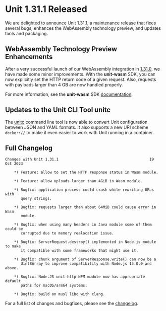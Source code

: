 # Unit 1.31.1 Released

We are delighted to announce Unit 1.31.1, a maintenance release that fixes
several bugs, enhances the WebAssembly technology preview, and updates tools
and packaging.

## WebAssembly Technology Preview Enhancements

After a very successful launch of our WebAssembly integration in
[1.31.0](unit-1.31.0-released.md),
we have made some minor improvements.
With the **unit-wasm** SDK,
you can now explicitly set the HTTP return code of a given request.
Also, requests with payloads larger than 4 GB are now handled properly.

For more information, see the **unit-wasm** SDK
[documentation](https://github.com/nginx/unit-wasm).

## Updates to the Unit CLI Tool **unitc**

The
[unitc](https://github.com/nginx/unit/tree/master/tools)
command line tool is now able to convert Unit configuration
between JSON and YAML formats.
It also supports a new URI scheme `docker://`
to make it even easier to work with Unit running in a container.

## Full Changelog

```none
Changes with Unit 1.31.1                                         19 Oct 2023

    *) Feature: allow to set the HTTP response status in Wasm module.

    *) Feature: allow uploads larger than 4GiB in Wasm module.

    *) Bugfix: application process could crash while rewriting URLs with
       query strings.

    *) Bugfix: requests larger than about 64MiB could cause error in Wasm
       module.

    *) Bugfix: when using many headers in Java module some of them could be
       corrupted due to memory realocation issue.

    *) Bugfix: ServerRequest.destroy() implemented in Node.js module to make
       it compatible with some frameworks that might use it.

    *) Bugfix: chunk argument of ServerResponse.write() can now be a
       Uint8Array to improve compatibility with Node.js 15.0.0 and above.

    *) Bugfix: Node.JS unit-http NPM module now has appropriate default
       paths for macOS/arm64 systems.

    *) Bugfix: build on musl libc with clang.
```

For a full list of changes and bugfixes,
please see the [changelog](../../../CHANGES.txt).
